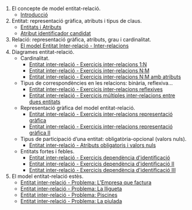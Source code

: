 1. El concepte de model entitat-relació.
   * [Introducció](./intro.md)
2. Entitat: representació gràfica, atributs i tipus de claus.
   * [Entitats i Atributs](./ER-Entitats_i_atributs.md)
   * [Atribut identificador candidat](./ER-AK.md)
3. Relació: representació gràfica, atributs, grau i cardinalitat.
   * [El model Entitat Inter-relació - Inter-relacions](./el-model-entitat-inter-relacio-inter-relacions/readme.md)
4. Diagrames entitat-relació.
   * Cardinalitat.
      * [Entitat inter-relació - Exercicis inter-relacions 1:N](./entitat-inter-relacio-exercicis-inter-relacions-1n/readme.md)
      * [Entitat inter-relació - Exercicis inter-relacions N:M](./entitat-inter-relacio-exercicis-inter-relacions-nm/readme.md)
      * [Entitat inter-relació - Exercicis inter-relacions N:M amb atributs](./entitat-inter-relacio-exercicis-inter-relacions-nm-amb-atributs/readme.md)
   * Tipus de correspondències en les relacions: binària, reflexiva...
      * [Entitat inter-relació - Exercicis inter-relacions reflexives](./entitat-inter-relacio-exercicis-inter-relacions-reflexives/readme.md)
      * [Entitat inter-relació - Exercicis múltiples inter-relacions entre dues entitats](./entitat-inter-relacio-exercicis-multiples-inter-relacions-entre-dues-entitats/readme.md)
   * Representació gràfica del model entitat-relació.
      * [Entitat inter-relació - Exercicis inter-relacions representació gràfica](./entitat-inter-relacio-exercicis-inter-relacions-representacio-grafica/readme.md)
      * [Entitat inter-relació - Exercicis inter-relacions representació gràfica II](./entitat-inter-relacio-exercicis-inter-relacions-representacio-grafica-ii/readme.md)
   * Tipus de participació d’una entitat: obligatòria-opcional (valors nuls).
      * [Entitat inter-relació - Atributs obligatoris i valors nuls](./entitat-inter-relacio-atributs-obligatoris-i-valors-nuls/readme.md)
   * Entitats fortes i febles.
      * [Entitat inter-relació - Exercicis dependència d'identificació](./entitat-inter-relacio-exercicis-dependencia-didentificacio/readme.md)
      * [Entitat inter-relació - Exercicis dependència d'identificació II](./entitat-inter-relacio-exercicis-dependencia-didentificacio-ii/readme.md)
      * [Entitat inter-relació - Exercicis dependència d'identificació III](./entitat-inter-relacio-exercicis-dependencia-didentificacio-iii/readme.md)
5. El model entitat-relació estès.
   * [Entitat inter-relació - Problema: L'Empresa que factura](./entitat-inter-relacio-problema-lempresa-que-factura/readme.md)
   * [Entitat inter-relació - Problema: La lligueta](./entitat-inter-relacio-problema-la-lligueta/readme.md)
   * [Entitat inter-relació - Problema: Piscines](./entitat-inter-relacio-problema-piscines/readme.md)
   * [Entitat inter-relació - Problema: La piulada](./entitat-inter-relacio-problema-la-piulada/readme.md)

